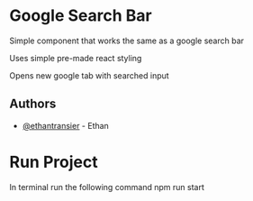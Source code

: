 # Google Search Bar

Simple component that works the same as a google search bar

Uses simple pre-made react styling

Opens new google tab with searched input

## Authors

- [@ethantransier](https://www.github.com/ethantransier) - Ethan

# Run Project

In terminal run the following command
npm run start
